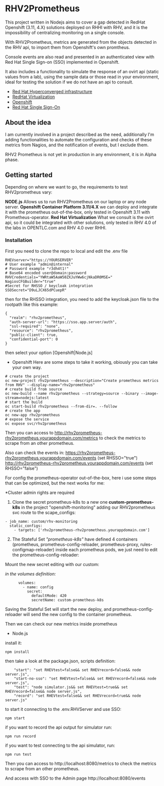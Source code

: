 # RHV2Prometheus
This project written in Nodejs aims to cover a gap detected in RedHat Openshift (3.11, 4.X) solutions deployed on RHHI with RHV, and it is the impossibility of centralizing monitoring on a single console.

With RHV2Prometheus, metrics are generated from the objects detected in the RHV api, to import them from Openshift's own promtheus.

Console events are also read and presented in an authenticated view with Red Hat Single Sign-on (SSO) implemented in Openshift.

It also includes a functionality to simulate the response of an ovirt api (static values from a lab), using the sample data or those read in your environment, ideal for testing the solution if we do not have an api to consult.

- [Red Hat Hyperconverged infrastructure](https://www.redhat.com/en/technologies/storage/hyperconverged-infrastructure)
- [RedHat Virtualization](https://www.redhat.com/en/technologies/virtualization/enterprise-virtualization)
- [Openshift](https://www.redhat.com/en/technologies/cloud-computing/openshift)
- [Red Hat Single Sign-On](https://access.redhat.com/products/red-hat-single-sign-on)

## About the idea
I am currently involved in a project described as the need, additionally I'm adding functionalities to automate the configuration and checks of these metrics from Nagios, and the notification of events, but I exclude them.

RHV2 Prometheus is not yet in production in any environment, it is in Alpha phase.

## Getting started
Depending on where we want to go, the requirements to test RHV2prometheus vary:

**NODE.js** Allows us to run RHV2Prometheus on our laptop or any node server.
**Openshift Container Platform 3.11/4.X** we can deploy and integrate it with the prometheus out-of-the-box, only tested in Openshift 3.11 with Prometheus-operator.
**Red Hat Virtualization** What we consult is the ovirt api, so it could be integrated with other solutions, only tested in RHV 4.0 of the labs in OPENTLC.com and RHV 4.0 over RHHI.

### Installation

First you need to clone the repo to local and edit the .env file

```
RHEVserver="https://YOURSERVER"
# User example "admin@internal"
# Password example "r3dh4t1!"
# Base64 encoded user@domain:password
RHVCredentials="YWRtaW5AaW50ZXJuYWw6cjNkaDR0MSE="
NagiosCFGBuilder="true"
#Secret for RHSSO / keycloak integration
SSOSecret="D9uLJCX65dPCuepR"
```
then for the RHSSO integration, you need to add the keycloak.json file to the rootpath like this example:

```
{
  "realm": "rhv2prometheus",
  "auth-server-url": "https://sso.app.server/auth",
  "ssl-required": "none",
  "resource": "rhv2prometheus",
  "public-client": true,
  "confidential-port": 0
}
```

then select your option [Openshift|Node.js]
* Openshift
Here are some steps to take it working, obiously you can take your own way.

```
# create the project
oc new-project rhv2prometheus --description="Create prometheus metrics from RHV" --display-name="rhv2prometheus"
# create build from source
oc new-build --name rhv2prometheus --strategy=source --binary --image-stream=nodejs:latest
# start the build
oc start-build rhv2prometheus --from-dir=. --follow
# create the app
oc new-app rhv2prometheus
# expose the service
oc expose svc/rhv2prometheus
```

Then you can access to http://rhv2prometheus-rhv2prometheus.yourappdomain.com/metrics to check the metrics to scrape from an other prometheus.

Also can check the events in:
https://rhv2prometheus-rhv2prometheus.yourappdomain.com/events (set RHSSO="true")
http://rhv2prometheus-rhv2prometheus.yourappdomain.com/events (set RHSSO="false")

For config the prometheus-operator out-of-the-box, here i use some steps that can be optimized, but the next works for me:

*Cluster admin rights are required

1. Clone the secret prometheus-k8s to a new one **custom-prometheus-k8s** in the project "openshift-monitoring" adding our RHV2prometheus svc route to the scape_configs:

```
- job_name: custom/rhv-monitoring
  static_configs:
    - targets: ['rhv2prometheus-rhv2prometheus.yourappdomain.com']
```

2.  The Stateful Set *"prometheus-k8s"* have defined 4 containers (prometheus, prometheus-config-reloader, prometheus-proxy, rules-configmap-reloader) inside each prometheus pods, we just need to edit the prometheus-config-reloader:

Mount the new secret editing with our custom:

*in the volumes definition:*

```
      volumes:
        - name: config
          secret:
            defaultMode: 420
            secretName: custom-prometheus-k8s
```

    
Saving the Stateful Set will start the new deploy, and prometheus-config-reloader will send the new config to the container prometheus.

Then we can check our new metrics inside prometheus

* Node.js

 install it:

```
npm install
```

then take a look at the package.json, scripts definition:

```
    "start": "set RHEVtest=false&& set RHEVrecord=false&& node server.js",
    "start-no-sso": "set RHEVtest=false&& set RHEVrecord=false&& node server.js",
    "test": "node simulator.js&& set RHEVtest=true&& set RHEVrecord=false&& node server.js",
    "record": "set RHEVtest=false&& set RHEVrecord=true&& node server.js"
```

to start it connecting to the .env.RHVServer and use SSO:

```
npm start
```

if you want to record the api output for simulator run:

```
npm run record
```

if you want to test connecting to the api simulator, run:

```
npm run test
```

Then you can access to http://localhost:8080/metrics to check the metrics to scrape from an other prometheus.

And access with SSO to the Admin page http://localhost:8080/events
